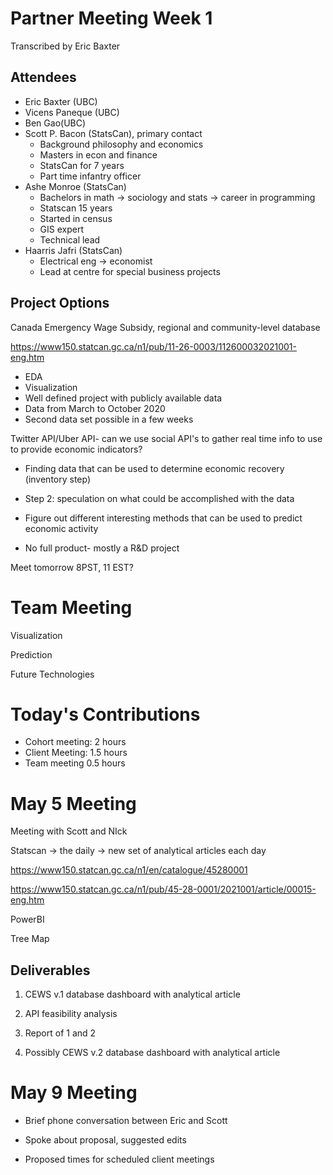 # Partner Meeting Week 1

Transcribed by Eric Baxter

## Attendees

- Eric Baxter (UBC)
- Vicens Paneque (UBC)
- Ben Gao(UBC)
- Scott P. Bacon (StatsCan), primary contact
  - Background philosophy and economics
  - Masters in econ and finance
  - StatsCan for 7 years
  - Part time infantry officer
- Ashe Monroe (StatsCan)
  - Bachelors in math -> sociology and stats -> career in programming
  - Statscan 15 years
  - Started in census
  - GIS expert
  - Technical lead
- Haarris Jafri  (StatsCan)
  - Electrical eng -> economist
  - Lead at centre for special business projects

## Project Options

Canada Emergency Wage Subsidy, regional and community-level database

https://www150.statcan.gc.ca/n1/pub/11-26-0003/112600032021001-eng.htm

- EDA
- Visualization
- Well defined project with publicly available data
- Data from March to October 2020
- Second data set possible in a few weeks

Twitter API/Uber API- can we use social API's to gather real time info to use to provide economic indicators? 

- Finding data that can be used to determine economic recovery (inventory step)
- Step 2: speculation on what could be accomplished with the data

- Figure out different interesting methods that can be used to predict economic activity

- No full product- mostly a R&D project



Meet tomorrow 8PST, 11 EST?

# Team Meeting

Visualization

Prediction

Future Technologies



# Today's Contributions

- Cohort meeting: 2 hours
- Client Meeting: 1.5 hours
- Team meeting 0.5 hours

# May 5 Meeting

Meeting with Scott and NIck

Statscan -> the daily -> new set of analytical articles each day

https://www150.statcan.gc.ca/n1/en/catalogue/45280001

https://www150.statcan.gc.ca/n1/pub/45-28-0001/2021001/article/00015-eng.htm

PowerBI

Tree Map

## Deliverables

1.	CEWS v.1 database dashboard with analytical article
2.	API feasibility analysis
3.	Report of 1 and 2

4. Possibly  CEWS v.2 database dashboard with analytical article

# May 9 Meeting

- Brief phone conversation between Eric and Scott

- Spoke about proposal, suggested edits
- Proposed times for scheduled client meetings